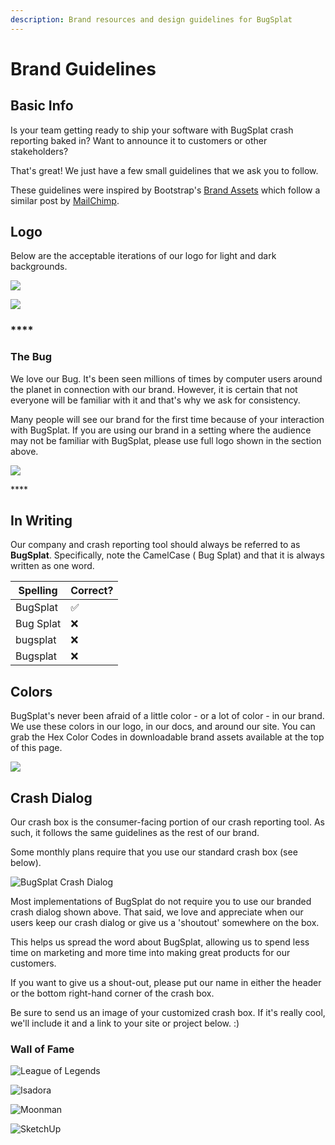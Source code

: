 ```yaml
---
description: Brand resources and design guidelines for BugSplat
---
```


# Brand Guidelines

## **Basic Info**

Is your team getting ready to ship your software with BugSplat crash reporting baked in? Want to announce it to customers or other stakeholders?

That's great! We just have a few small guidelines that we ask you to follow.

These guidelines were inspired by Bootstrap's [Brand Assets](https://www.dropbox.com/sh/yn24gz1ruom7l7l/AAA4vweIYVMFZdCHAwKN0YDoa?dl=0) which follow a similar post by [MailChimp](https://styleguide.mailchimp.com/).

## **Logo**

Below are the acceptable iterations of our logo for light and dark backgrounds.

![](<../../.gitbook/assets/new-full-logo-color (2) (2) (2) (2) (1).png>)

![](../../.gitbook/assets/logo-brand-usage-2021.png)

### \*\*\*\*

### **The Bug**

We love our Bug. It's been seen millions of times by computer users around the planet in connection with our brand. However, it is certain that not everyone will be familiar with it and that's why we ask for consistency.

Many people will see our brand for the first time because of your interaction with BugSplat. If you are using our brand in a setting where the audience may not be familiar with BugSplat, please use full logo shown in the section above.

![](../../.gitbook/assets/current-logo-bs-guidlines-2021.png)

\*\*\*\*

## **In Writing**

Our company and crash reporting tool should always be referred to as **BugSplat**. Specifically, note the CamelCase ( Bug Splat) and that it is always written as one word.

| Spelling  | Correct? |
| --------- | -------- |
| BugSplat  | ✅        |
| Bug Splat | ❌        |
| bugsplat  | ❌        |
| Bugsplat  | ❌        |

## **Colors**

BugSplat's never been afraid of a little color - or a lot of color - in our brand. We use these colors in our logo, in our docs, and around our site. You can grab the Hex Color Codes in downloadable brand assets available at the top of this page.

![](../../.gitbook/assets/bugsplat-colors-2021.png)

## **Crash Dialog**

Our crash box is the consumer-facing portion of our crash reporting tool. As such, it follows the same guidelines as the rest of our brand.

Some monthly plans require that you use our standard crash box (see below).

![BugSplat Crash Dialog](<../../.gitbook/assets/bugsplat-crash-dialog (2) (2) (2) (2) (2) (2) (2) (2) (2) (2) (3) (1).png>)

Most implementations of BugSplat do not require you to use our branded crash dialog shown above. That said, we love and appreciate when our users keep our crash dialog or give us a 'shoutout' somewhere on the box.

This helps us spread the word about BugSplat, allowing us to spend less time on marketing and more time into making great products for our customers.

If you want to give us a shout-out, please put our name in either the header or the bottom right-hand corner of the crash box.

Be sure to send us an image of your customized crash box. If it's really cool, we'll include it and a link to your site or project below. :)

### **Wall of Fame**

![League of Legends](../../.gitbook/assets/league-of-legends-crash-dialog.png)

![Isadora](<../../.gitbook/assets/bugsplat-crash-dialog-windows (1) (1) (1) (1) (1) (1).png>)

![Moonman](../../.gitbook/assets/moonman\_crash\_box-2.png)

![SketchUp](../../.gitbook/assets/sketchup-crash-dialog.png)

